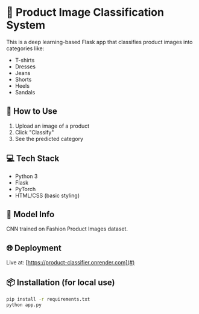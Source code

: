 # 🧠 Product Image Classification System

This is a deep learning-based Flask app that classifies product images into categories like:
- T-shirts
- Dresses
- Jeans
- Shorts
- Heels
- Sandals

## 🚀 How to Use

1. Upload an image of a product
2. Click "Classify"
3. See the predicted category

## 💻 Tech Stack

- Python 3
- Flask
- PyTorch
- HTML/CSS (basic styling)

## 🧠 Model Info

CNN trained on Fashion Product Images dataset.

## 🌐 Deployment

Live at: [https://product-classifier.onrender.com](#)

## 📦 Installation (for local use)

```bash
pip install -r requirements.txt
python app.py
